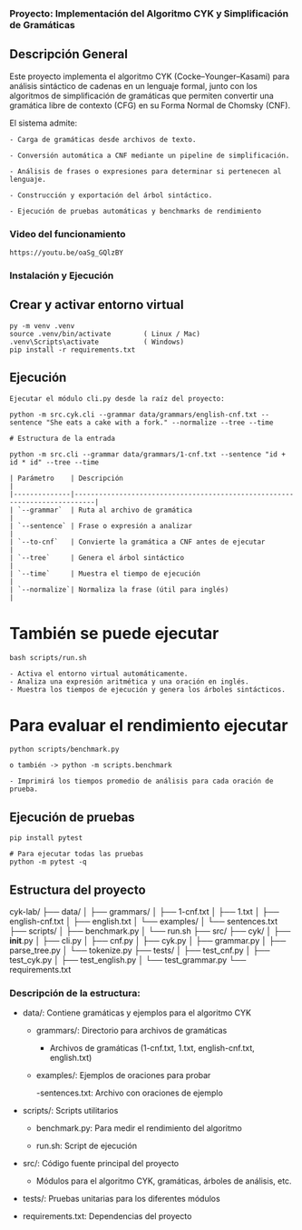 ### Proyecto: Implementación del Algoritmo CYK y Simplificación de Gramáticas

## Descripción General

Este proyecto implementa el algoritmo CYK (Cocke–Younger–Kasami) para análisis
sintáctico de cadenas en un lenguaje formal, junto con los algoritmos de 
simplificación de gramáticas que permiten convertir una gramática libre de contexto
(CFG) en su Forma Normal de Chomsky (CNF).

El sistema admite:

    - Carga de gramáticas desde archivos de texto.

    - Conversión automática a CNF mediante un pipeline de simplificación.

    - Análisis de frases o expresiones para determinar si pertenecen al lenguaje.

    - Construcción y exportación del árbol sintáctico.

    - Ejecución de pruebas automáticas y benchmarks de rendimiento

### Video del funcionamiento

    https://youtu.be/oaSg_GQlzBY

### Instalación y Ejecución

## Crear y activar entorno virtual

    py -m venv .venv
    source .venv/bin/activate        ( Linux / Mac)
    .venv\Scripts\activate           ( Windows)
    pip install -r requirements.txt

## Ejecución
    
    Ejecutar el módulo cli.py desde la raíz del proyecto:

    python -m src.cyk.cli --grammar data/grammars/english-cnf.txt --sentence "She eats a cake with a fork." --normalize --tree --time

    # Estructura de la entrada

    python -m src.cli --grammar data/grammars/1-cnf.txt --sentence "id + id * id" --tree --time

    | Parámetro    | Descripción                                                               |
    |--------------|---------------------------------------------------------------------------|
    | `--grammar`  | Ruta al archivo de gramática                                              |
    | `--sentence` | Frase o expresión a analizar                                              |
    | `--to-cnf`   | Convierte la gramática a CNF antes de ejecutar                           |
    | `--tree`     | Genera el árbol sintáctico                                               |
    | `--time`     | Muestra el tiempo de ejecución                                           |
    | `--normalize`| Normaliza la frase (útil para inglés)                                    |

# También se puede ejecutar
    
    bash scripts/run.sh

    - Activa el entorno virtual automáticamente.
    - Analiza una expresión aritmética y una oración en inglés.
    - Muestra los tiempos de ejecución y genera los árboles sintácticos.

# Para evaluar el rendimiento ejecutar

    python scripts/benchmark.py

    o también -> python -m scripts.benchmark   

    - Imprimirá los tiempos promedio de análisis para cada oración de prueba.

## Ejecución de pruebas

    pip install pytest

    # Para ejecutar todas las pruebas
    python -m pytest -q


## Estructura del proyecto

cyk-lab/
├── data/
│   ├── grammars/
│   ├── 1-cnf.txt
│   ├── 1.txt
│   ├── english-cnf.txt
│   ├── english.txt
│   └── examples/
│       └── sentences.txt
├── scripts/
│   ├── benchmark.py
│   └── run.sh
├── src/
├── cyk/
│   ├── __init__.py
│   ├── cli.py
│   ├── cnf.py
│   ├── cyk.py
│   ├── grammar.py
│   ├── parse_tree.py
│   └── tokenize.py
├── tests/
│   ├── test_cnf.py
│   ├── test_cyk.py
│   ├── test_english.py
│   └── test_grammar.py
└── requirements.txt


### Descripción de la estructura:

- data/: Contiene gramáticas y ejemplos para el algoritmo CYK

    - grammars/: Directorio para archivos de gramáticas

        - Archivos de gramáticas (1-cnf.txt, 1.txt, english-cnf.txt, english.txt)

    - examples/: Ejemplos de oraciones para probar

        -sentences.txt: Archivo con oraciones de ejemplo

- scripts/: Scripts utilitarios

    - benchmark.py: Para medir el rendimiento del algoritmo

    - run.sh: Script de ejecución

- src/: Código fuente principal del proyecto

    - Módulos para el algoritmo CYK, gramáticas, árboles de análisis, etc.

- tests/: Pruebas unitarias para los diferentes módulos

- requirements.txt: Dependencias del proyecto


